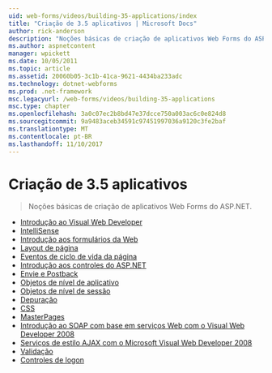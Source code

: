 ```yaml
---
uid: web-forms/videos/building-35-applications/index
title: "Criação de 3.5 aplicativos | Microsoft Docs"
author: rick-anderson
description: "Noções básicas de criação de aplicativos Web Forms do ASP.NET."
ms.author: aspnetcontent
manager: wpickett
ms.date: 10/05/2011
ms.topic: article
ms.assetid: 20060b05-3c1b-41ca-9621-4434ba233adc
ms.technology: dotnet-webforms
ms.prod: .net-framework
msc.legacyurl: /web-forms/videos/building-35-applications
msc.type: chapter
ms.openlocfilehash: 3a0c07ec2b8bd47e37dcce750a003ac6c0e824d8
ms.sourcegitcommit: 9a9483aceb34591c97451997036a9120c3fe2baf
ms.translationtype: MT
ms.contentlocale: pt-BR
ms.lasthandoff: 11/10/2017
---
```

<a name="building-35-applications"></a>Criação de 3.5 aplicativos
====================
> Noções básicas de criação de aplicativos Web Forms do ASP.NET.


- [Introdução ao Visual Web Developer](intro-to-visual-web-developer.md)
- [IntelliSense](intellisense.md)
- [Introdução aos formulários da Web](intro-to-web-forms.md)
- [Layout de página](page-layout.md)
- [Eventos de ciclo de vida da página](page-lifecycle-events.md)
- [Introdução aos controles do ASP.NET](intro-to-aspnet-controls.md)
- [Envie e Postback](submit-and-postback.md)
- [Objetos de nível de aplicativo](application-level-objects.md)
- [Objetos de nível de sessão](session-level-objects.md)
- [Depuração](debugging.md)
- [CSS](css.md)
- [MasterPages](masterpages.md)
- [Introdução ao SOAP com base em serviços Web com o Visual Web Developer 2008](an-introduction-to-soap-based-web-services-with-visual-web-developer-2008.md)
- [Serviços de estilo AJAX com o Microsoft Visual Web Developer 2008](ajax-style-services-with-microsoft-visual-web-developer-2008.md)
- [Validação](validation.md)
- [Controles de logon](login-controls.md)
